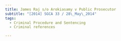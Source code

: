 ```yaml
---
title: James Raj s/o Arokiasamy v Public Prosecutor 
subtitle: "[2014] SGCA 33 / 28\_May\_2014"
tags:
  - Criminal Procedure and Sentencing
  - Criminal references

---
```


